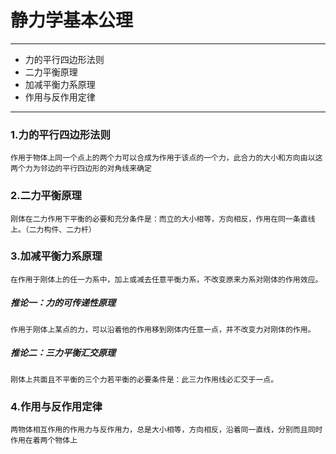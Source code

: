 # 静力学基本公理

---
- 力的平行四边形法则
- 二力平衡原理
- 加减平衡力系原理
- 作用与反作用定律
---
### 1.力的平行四边形法则

    作用于物体上同一个点上的两个力可以合成为作用于该点的一个力，此合力的大小和方向由以这两个力为邻边的平行四边形的对角线来确定

### 2.二力平衡原理

    刚体在二力作用下平衡的必要和充分条件是：而立的大小相等，方向相反，作用在同一条直线上。（二力构件、二力杆）

### 3.加减平衡力系原理

    在作用于刚体上的任一力系中，加上或减去任意平衡力系，不改变原来力系对刚体的作用效应。

##### 推论一：力的可传递性原理
    作用于刚体上某点的力，可以沿着他的作用移到刚体内任意一点，并不改变力对刚体的作用。

##### 推论二：三力平衡汇交原理
    刚体上共面且不平衡的三个力若平衡的必要条件是：此三力作用线必汇交于一点。

### 4.作用与反作用定律

    两物体相互作用的作用力与反作用力，总是大小相等，方向相反，沿着同一直线，分别而且同时作用在着两个物体上

